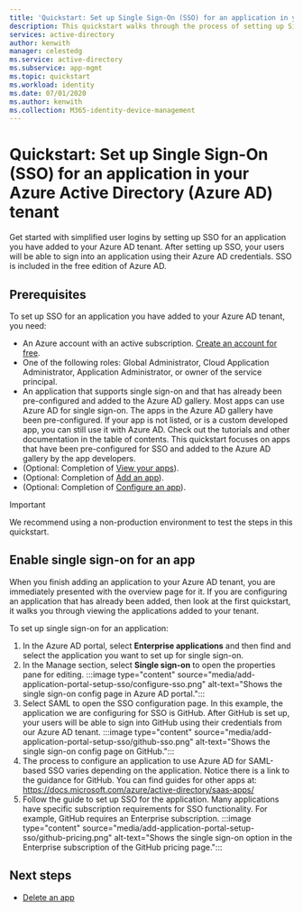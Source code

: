 ```yaml
---
title: 'Quickstart: Set up Single Sign-On (SSO) for an application in your Azure Active Directory (Azure AD) tenant'
description: This quickstart walks through the process of setting up Single Sign-On (SSO) for an application in your Azure Active Directory (Azure AD) tenant.
services: active-directory
author: kenwith
manager: celestedg
ms.service: active-directory
ms.subservice: app-mgmt
ms.topic: quickstart
ms.workload: identity
ms.date: 07/01/2020
ms.author: kenwith
ms.collection: M365-identity-device-management
---
```


# Quickstart: Set up Single Sign-On (SSO) for an application in your Azure Active Directory (Azure AD) tenant

Get started with simplified user logins by setting up SSO for an application you have added to your Azure AD tenant. After setting up SSO, your users will be able to sign into an application using their Azure AD credentials. SSO is included in the free edition of Azure AD.

## Prerequisites

To set up SSO for an application you have added to your Azure AD tenant, you need:

- An Azure account with an active subscription. [Create an account for free](https://azure.microsoft.com/free/?WT.mc_id=A261C142F).
- One of the following roles: Global Administrator, Cloud Application Administrator, Application Administrator, or owner of the service principal.
- An application that supports single sign-on and that has already been pre-configured and added to the Azure AD gallery. Most apps can use Azure AD for single sign-on. The apps in the Azure AD gallery have been pre-configured. If your app is not listed, or is a custom developed app, you can still use it with Azure AD. Check out the tutorials and other documentation in the table of contents. This quickstart focuses on apps that have been pre-configured for SSO and added to the Azure AD gallery by the app developers.
- (Optional: Completion of [View your apps](view-applications-portal.md)).
- (Optional: Completion of [Add an app](add-application-portal.md)).
- (Optional: Completion of [Configure an app](add-application-portal-configure.md)).


>[!IMPORTANT]
>We recommend using a non-production environment to test the steps in this quickstart.


## Enable single sign-on for an app

When you finish adding an application to your Azure AD tenant, you are immediately presented with the overview page for it. If you are configuring an application that has already been added, then look at the first quickstart, it walks you through viewing the applications added to your tenant. 

To set up single sign-on for an application:

1. In the Azure AD portal, select **Enterprise applications** and then find and select the application you want to set up for single sign-on.
2. In the Manage section, select **Single sign-on** to open the properties pane for editing.
    :::image type="content" source="media/add-application-portal-setup-sso/configure-sso.png" alt-text="Shows the single sign-on config page in Azure AD portal.":::
3. Select SAML to open the SSO configuration page. In this example, the application we are configuring for SSO is GitHub. After GitHub is set up, your users will be able to sign into GitHub using their credentials from our Azure AD tenant.
    :::image type="content" source="media/add-application-portal-setup-sso/github-sso.png" alt-text="Shows the single sign-on config page on GitHub.":::
4. The process to configure an application to use Azure AD for SAML-based SSO varies depending on the application. Notice there is a link to the guidance for GitHub. You can find guides for other apps at: https://docs.microsoft.com/azure/active-directory/saas-apps/
5. Follow the guide to set up SSO for the application. Many applications have specific subscription requirements for SSO functionality. For example, GitHub requires an Enterprise subscription.
    :::image type="content" source="media/add-application-portal-setup-sso/github-pricing.png" alt-text="Shows the single sign-on option in the Enterprise subscription of the GitHub pricing page.":::


## Next steps

- [Delete an app](delete-application-portal.md)
